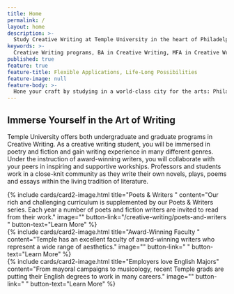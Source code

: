 ```yaml
---
title: Home
permalink: /
layout: home
description: >-
  Study Creative Writing at Temple University in the heart of Philadelphia - a world-class city for the arts.
keywords: >-
  Creative Writing programs, BA in Creative Writing, MFA in Creative Writing
published: true
feature: true
feature-title: Flexible Applications, Life-Long Possibilities
feature-image: null
feature-body: >- 
  Hone your craft by studying in a world-class city for the arts: Philadelphia. Become a part of a close-knit cohort within   a thriving urban setting.
---
```

## Immerse Yourself in the Art of Writing
Temple University offers both undergraduate and graduate programs in Creative Writing. As a creative writing student, you will be immersed in poetry and fiction and gain writing experience in many different genres. Under the instruction of award-winning writers, you will collaborate with your peers in inspiring and supportive workships. Professors and students work in a close-knit community as they write their own novels, plays, poems and essays within the living tradition of literature. 

<div class="row row-wide">
  <div class="col m12 l4">{% include cards/card2-image.html
    title="Poets & Writers "
    content="Our rich and challenging curriculum is supplemented by our Poets & Writers series. Each year a number of poets and fiction writers are invited to read from their work."
    image=""
    button-link="/creative-writing/poets-and-writers "
    button-text="Learn More" %}
  </div>
  <div class="row row-wide">
    <div class="col m12 l4">{% include cards/card2-image.html
      title="Award-Winning Faculty "
      content="Temple has an excellent faculty of award-winning writers who represent a wide range of aesthetics."
      image=""
      button-link=" "
      button-text="Learn More" %}
    </div>
    <div class="row row-wide">
      <div class="col m12 l4">{% include cards/card2-image.html
        title="Employers love English Majors"
        content="From mayoral campaigns to musicology, recent Temple grads are putting their English degrees to work in many careers."
        image=""
        button-link=" "
        button-text="Learn More" %}
      </div>
</div>

